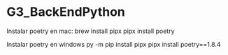 # G3_BackEndPython

Instalar poetry en mac:
brew install pipx
pipx install poetry

Instalar poetry en windows
py -m pip install pipx
pipx install poetry==1.8.4